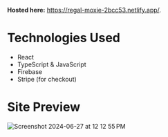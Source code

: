 **Hosted here:** https://regal-moxie-2bcc53.netlify.app/.

# Technologies Used
- React
- TypeScript & JavaScript
- Firebase
- Stripe (for checkout)

# Site Preview
![Screenshot 2024-06-27 at 12 12 55 PM](https://github.com/griffinbaker12/crwn-clothing/assets/96966609/fd57afa3-e34c-4cd7-ba01-391207647942)
